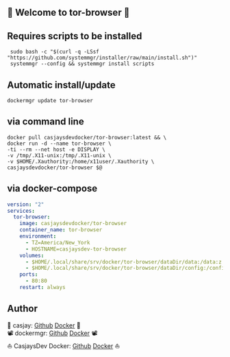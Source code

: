 ## 👋 Welcome to tor-browser 🚀  

   
  
  
## Requires scripts to be installed  

```shell
 sudo bash -c "$(curl -q -LSsf "https://github.com/systemmgr/installer/raw/main/install.sh")"
 systemmgr --config && systemmgr install scripts  
```

## Automatic install/update  

```shell
dockermgr update tor-browser
```

## via command line  

```shell
docker pull casjaysdevdocker/tor-browser:latest && \
docker run -d --name tor-browser \
-ti --rm --net host -e DISPLAY \
-v /tmp/.X11-unix:/tmp/.X11-unix \
-v $HOME/.Xauthority:/home/x11user/.Xauthority \
casjaysdevdocker/tor-browser $@
```

## via docker-compose  

```yaml
version: "2"
services:
  tor-browser:
    image: casjaysdevdocker/tor-browser
    container_name: tor-browser
    environment:
      - TZ=America/New_York
      - HOSTNAME=casjaysdev-tor-browser
    volumes:
      - $HOME/.local/share/srv/docker/tor-browser/dataDir/data:/data:z
      - $HOME/.local/share/srv/docker/tor-browser/dataDir/config:/config:z
    ports:
      - 80:80
    restart: always
```

## Author  

🤖 casjay: [Github](https://github.com/casjay) [Docker](https://hub.docker.com/r/casjay) 🤖  
📽  dockermgr: [Github](https://github.com/dockermgr) [Docker](https://hub.docker.com/r/dockermgr) 📽  
⛵ CasjaysDev Docker: [Github](https://github.com/casjaysdevdocker) [Docker](https://hub.docker.com/r/casjaysdevdocker) ⛵  
